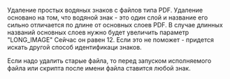 Удаление простых водяных знаков с файлов типа PDF.
Удаление основано на том, что водяной знак - это один слой
и название его сильно отличается по длине от основных слоев PDF.
В случае длинных названий основных слоев нужно будет увеличить параметр "LONG_IMAGE" 
Сейчас он равен 12.
Если это не поможет - придется искать другой способ идентификаци знаков.

Если надо удалить старые файла,
то перед запуском исполняемого файла или скрипта
после имени файла ставится любой знак.
